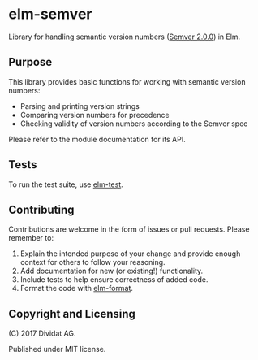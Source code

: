 # elm-semver

Library for handling semantic version numbers ([Semver 2.0.0](http://semver.org/spec/v2.0.0.html)) in Elm.

## Purpose

This library provides basic functions for working with semantic version numbers:

- Parsing and printing version strings
- Comparing version numbers for precedence
- Checking validity of version numbers according to the Semver spec

Please refer to the module documentation for its API.

## Tests

To run the test suite, use [elm-test](http://package.elm-lang.org/packages/elm-community/elm-test/latest).

## Contributing

Contributions are welcome in the form of issues or pull requests. Please remember to:

1. Explain the intended purpose of your change and provide enough context for others to follow your reasoning.
2. Add documentation for new (or existing!) functionality.
3. Include tests to help ensure correctness of added code.
4. Format the code with [elm-format](https://github.com/avh4/elm-format).

## Copyright and Licensing

(C) 2017 Dividat AG.

Published under MIT license.
